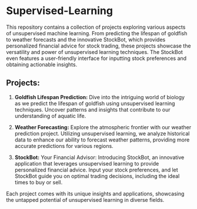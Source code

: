 # Supervised-Learning
This repository contains a collection of projects exploring various aspects of unsupervised machine learning. From predicting the lifespan of goldfish to weather forecasts and the innovative StockBot, which provides personalized financial advice for stock trading, these projects showcase the versatility and power of unsupervised learning techniques. The StockBot even features a user-friendly interface for inputting stock preferences and obtaining actionable insights.

## Projects:

1. **Goldfish Lifespan Prediction:** Dive into the intriguing world of biology as we predict the lifespan of goldfish using unsupervised learning techniques. Uncover patterns and insights that contribute to our understanding of aquatic life.

3. **Weather Forecasting:** Explore the atmospheric frontier with our weather prediction project. Utilizing unsupervised learning, we analyze historical data to enhance our ability to forecast weather patterns, providing more accurate predictions for various regions.

5. **StockBot:** Your Financial Advisor: Introducing StockBot, an innovative application that leverages unsupervised learning to provide personalized financial advice. Input your stock preferences, and let StockBot guide you on optimal trading decisions, including the ideal times to buy or sell.


Each project comes with its unique insights and applications, showcasing the untapped potential of unsupervised learning in diverse fields.
